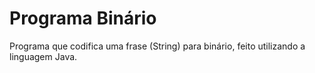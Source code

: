 # Programa Binário
Programa que codifica uma frase (String) para binário, feito utilizando a linguagem Java.
